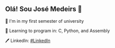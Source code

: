 ## Olá! Sou José Medeirs 👋

<!--
**Northe-afk/Northe-afk** is a ✨ _special_ ✨ repository because its `README.md` (this file) appears on your GitHub profile.

Here are some ideas to get you started:

- 🔭 I’m currently working on ...
- 🌱 I’m currently learning ...
- 👯 I’m looking to collaborate on ...
- 🤔 I’m looking for help with ...
- 💬 Ask me about ...
- 📫 How to reach me: ...
- 😄 Pronouns: ...
- ⚡ Fun fact: ...
-->
		
	
 📓 I'm in my first semester of university 

	
	
 🤔 Learning to program in: C, Python, and Assembly

 🖊️ LinkedIn:  [#LinkedIn](https://www.linkedin.com/in/jos%C3%A9-carlos-de-medeiros-neto-a97177364/)


